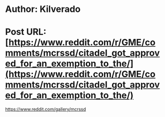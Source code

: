 # Author: Kilverado
# Post URL: [https://www.reddit.com/r/GME/comments/mcrssd/citadel_got_approved_for_an_exemption_to_the/](https://www.reddit.com/r/GME/comments/mcrssd/citadel_got_approved_for_an_exemption_to_the/)


https://www.reddit.com/gallery/mcrssd